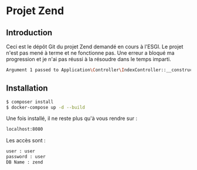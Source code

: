 # Projet Zend

## Introduction

Ceci est le dépôt Git du projet Zend demandé en cours à l'ESGI.
Le projet n'est pas mené à terme et ne fonctionne pas. Une erreur a bloqué ma progression et je n'ai pas réussi à la résoudre dans le temps imparti.

```bash
Argument 1 passed to Application\Controller\IndexController::__construct() must be an instance of Doctrine\ORM\EntityRepository, none given, called in /var/www/vendor/zendframework/zend-servicemanager/src/Factory/InvokableFactory.php on line 30
```

## Installation


```bash
$ composer install
$ docker-compose up -d --build
```

Une fois installé, il ne reste plus qu'à vous rendre sur :

```bash
localhost:8080
```
Les accès sont :


```bash
user : user
password : user
DB Name : zend
```
